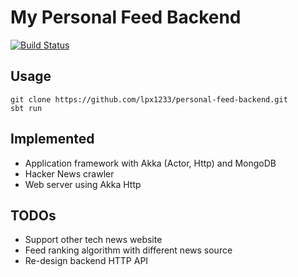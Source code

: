 # My Personal Feed Backend
[![Build Status](https://travis-ci.org/lpx1233/personal-feed-backend.svg?branch=master)](https://travis-ci.org/lpx1233/personal-feed-backend)

## Usage
```
git clone https://github.com/lpx1233/personal-feed-backend.git
sbt run
```

## Implemented
* Application framework with Akka (Actor, Http) and MongoDB
* Hacker News crawler
* Web server using Akka Http

## TODOs
* Support other tech news website
* Feed ranking algorithm with different news source
* Re-design backend HTTP API